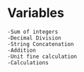 # Variables
```
-Sum of integers
-Decimal Division
-String Concatenation
-Addition
-Unit fine calculation
-Calculations
```